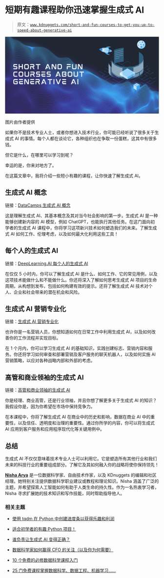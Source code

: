 # 短期有趣课程助你迅速掌握生成式 AI

> 原文：[`www.kdnuggets.com/short-and-fun-courses-to-get-you-up-to-speed-about-generative-ai`](https://www.kdnuggets.com/short-and-fun-courses-to-get-you-up-to-speed-about-generative-ai)

![短期生成式 AI 课程](img/fe081f4a7d64fdc4af10c4b8f0b03621.png)

图片由作者提供

如果你不是技术专业人士，或者你想进入技术行业，你可能已经听说了很多关于生成式 AI 的事情。每个人都在谈论它，各种组织也在争取一份蛋糕，这其中有很多钱。

但它是什么，在哪里可以学习到呢？

幸运的是，你来对地方了。

在这篇文章中，我将介绍一些短小有趣的课程，让你快速了解生成式 AI。

## 生成式 AI 概念

链接：[DataCamps 生成式 AI 概念](https://datacamp.pxf.io/5gJOyb)

这是理解生成式 AI、其基本概念及其对当今社会影响的第一步。生成式 AI 是一种能够创建新内容的 AI 模型，例如 ChatGPT，也能执行其他任务。在这门面向初学者的生成式 AI 课程中，你将学习这项新兴技术如何塑造我们的未来。了解生成式 AI 如何工作、伦理考虑，以及如何最大化利用这些工具！

## 每个人的生成式 AI

链接：[DeepLearning.AI 每个人的生成式 AI](https://imp.i384100.net/1rAEyD)

在仅仅 5 小时内，你可以了解生成式 AI 是什么、如何工作、它的常见用例，以及这项技术能做什么和不能做什么。你还将深入了解如何思考生成式 AI 项目的生命周期，从构想到发布，包括如何构建有效的提示。还将了解生成式 AI 技术对个人、企业和社会带来的潜在机会和风险。

## 生成式 AI 营销专业化

链接：[生成式 AI 营销专业化](https://imp.i384100.net/badRPg)

也许你是一名营销人员，你想知道如何在日常工作中利用生成式 AI，以及如何改善你的工作流程并实现目标。

在 1 个月内，你可以学习生成式 AI 的基础知识，实践创建标志、营销内容和服务。你还将学习如何审查和部署营销及客户服务的聊天机器人，以及如何实施 AI 营销策略，以应对各种战略内部和外部的考虑。

## 高管和商业领袖的生成式 AI

链接：[高管和商业领袖的生成式 AI](https://imp.i384100.net/q4drmb)

你是经理、商业高管，还是行业领袖，并且你想了解更多关于生成式 AI 的知识？我假设你是，因为你希望在市场中保持竞争力。

在本课程中，你将了解生成式 AI 在商业中的历史和影响，数据在商业 AI 中的重要性，以及信任、透明度和治理的重要性。通过你所学的内容，你可以将生成式 AI 应用到客户服务和应用程序现代化等关键用例中。

## 总结

生成式 AI 不仅仅意味着技术专业人士可以利用它。它是塑造所有其他行业和我们未来的科技行业的重要组成部分。了解它及其如何融入你的战略将使你保持领先！

[](https://www.linkedin.com/in/nisha-arya-ahmed/)****[Nisha Arya](https://www.linkedin.com/in/nisha-arya-ahmed/)**** 是一位数据科学家、自由技术作家，以及 KDnuggets 的编辑和社区经理。她特别关注提供数据科学职业建议或教程和理论知识。Nisha 涵盖了广泛的主题，并希望探索人工智能如何有助于人类生命的持久性。作为一名热衷学习者，Nisha 寻求扩展她的技术知识和写作技能，同时帮助指导他人。

### 相关主题

+   [使用 tqdm 在 Python 中创建进度条以获得乐趣和利润](https://www.kdnuggets.com/2022/09/progress-bars-python-tqdm-fun-profit.html)

+   [适合初学者的有趣 Python 项目！](https://www.kdnuggets.com/2022/10/beginner-friendly-python-projects-fun.html)

+   [谁负责让生成式 AI 变得正确？](https://www.kdnuggets.com/2023/08/whose-responsibility-get-generative-ai-right.html)

+   [数据科学家如何赢得 CFO 的关注（以及你为何需要）](https://www.kdnuggets.com/2021/12/data-scientists-get-ear-cfos-want.html)

+   [10 个免费的必修数据科学课程入门](https://www.kdnuggets.com/10-free-must-take-data-science-courses-to-get-started)

+   [25 门免费课程掌握数据科学、数据工程、机器学习……](https://www.kdnuggets.com/25-free-courses-to-master-data-science-data-engineering-machine-learning-mlops-and-generative-ai)
